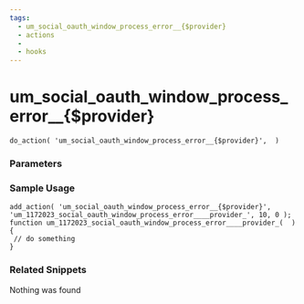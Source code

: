 ```yaml
---
tags: 
  - um_social_oauth_window_process_error__{$provider}
  - actions
  - 
  - hooks
---
```

# um\_social\_oauth\_window\_process\_error\_\_{$provider}

``` php:no-line-numbers
do_action( 'um_social_oauth_window_process_error__{$provider}',  )
```
<div class='hook-sep'></div>

### Parameters

<div class='hook-sep'></div>



### Sample Usage

``` php:no-line-numbers
add_action( 'um_social_oauth_window_process_error__{$provider}', 'um_1172023_social_oauth_window_process_error____provider_', 10, 0 );
function um_1172023_social_oauth_window_process_error____provider_(  ){
 // do something
}
```
<div class='hook-sep'></div>



### Related Snippets

Nothing was found

